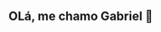 ## OLá, me chamo Gabriel 👋

<!--
**GabrielGadelhaa/GabrielGadelhaa** is a ✨ _special_ ✨ repository because its `README.md` (this file) appears on your GitHub profile.



